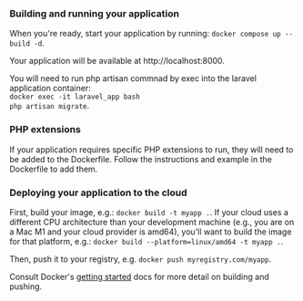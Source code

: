 ### Building and running your application

When you're ready, start your application by running:
`docker compose up --build -d`.

Your application will be available at http://localhost:8000.

You will need to run php artisan commnad by exec into the laravel application container: <br>
`docker exec -it laravel_app bash` <br>
`php artisan migrate`.

### PHP extensions
If your application requires specific PHP extensions to run, they will need to be added to the Dockerfile. Follow the instructions and example in the Dockerfile to add them.

### Deploying your application to the cloud

First, build your image, e.g.: `docker build -t myapp .`.
If your cloud uses a different CPU architecture than your development
machine (e.g., you are on a Mac M1 and your cloud provider is amd64),
you'll want to build the image for that platform, e.g.:
`docker build --platform=linux/amd64 -t myapp .`.

Then, push it to your registry, e.g. `docker push myregistry.com/myapp`.

Consult Docker's [getting started](https://docs.docker.com/go/get-started-sharing/)
docs for more detail on building and pushing.
